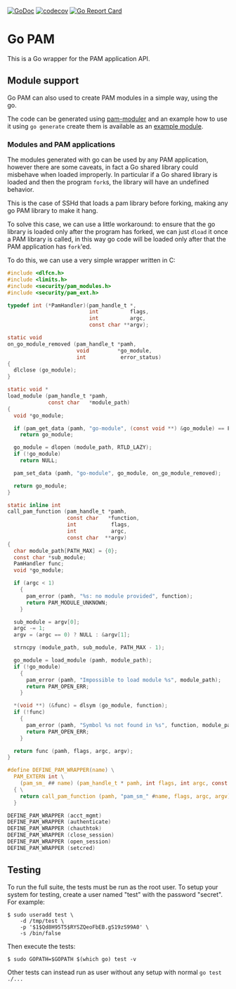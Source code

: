 [![GoDoc](https://godoc.org/github.com/msteinert/pam/v2?status.svg)](http://godoc.org/github.com/msteinert/pam/v2)
[![codecov](https://codecov.io/gh/msteinert/pam/graph/badge.svg?token=L1K3UTB065)](https://codecov.io/gh/msteinert/pam)
[![Go Report Card](https://goreportcard.com/badge/github.com/msteinert/pam/v2)](https://goreportcard.com/report/github.com/msteinert/pam/v2)

# Go PAM

This is a Go wrapper for the PAM application API.

## Module support

Go PAM can also used to create PAM modules in a simple way, using the go.

The code can be generated using [pam-moduler](cmd/pam-moduler/moduler.go) and
an example how to use it using `go generate` create them is available as an
[example module](example-module/module.go).

### Modules and PAM applications

The modules generated with go can be used by any PAM application, however there
are some caveats, in fact a Go shared library could misbehave when loaded
improperly. In particular if a Go shared library is loaded and then the program
`fork`s, the library will have an undefined behavior.

This is the case of SSHd that loads a pam library before forking, making any
go PAM library to make it hang.

To solve this case, we can use a little workaround: to ensure that the go
library is loaded only after the program has forked, we can just `dload` it once
a PAM library is called, in this way go code will be loaded only after that the
PAM application has `fork`'ed.

To do this, we can use a very simple wrapper written in C:

```c
#include <dlfcn.h>
#include <limits.h>
#include <security/pam_modules.h>
#include <security/pam_ext.h>

typedef int (*PamHandler)(pam_handle_t *,
                          int          flags,
                          int          argc,
                          const char **argv);

static void
on_go_module_removed (pam_handle_t *pamh,
                      void         *go_module,
                      int           error_status)
{
  dlclose (go_module);
}

static void *
load_module (pam_handle_t *pamh,
             const char   *module_path)
{
  void *go_module;

  if (pam_get_data (pamh, "go-module", (const void **) &go_module) == PAM_SUCCESS)
    return go_module;

  go_module = dlopen (module_path, RTLD_LAZY);
  if (!go_module)
    return NULL;

  pam_set_data (pamh, "go-module", go_module, on_go_module_removed);

  return go_module;
}

static inline int
call_pam_function (pam_handle_t *pamh,
                   const char   *function,
                   int           flags,
                   int           argc,
                   const char  **argv)
{
  char module_path[PATH_MAX] = {0};
  const char *sub_module;
  PamHandler func;
  void *go_module;

  if (argc < 1)
    {
      pam_error (pamh, "%s: no module provided", function);
      return PAM_MODULE_UNKNOWN;
    }

  sub_module = argv[0];
  argc -= 1;
  argv = (argc == 0) ? NULL : &argv[1];

  strncpy (module_path, sub_module, PATH_MAX - 1);

  go_module = load_module (pamh, module_path);
  if (!go_module)
    {
      pam_error (pamh, "Impossible to load module %s", module_path);
      return PAM_OPEN_ERR;
    }

  *(void **) (&func) = dlsym (go_module, function);
  if (!func)
    {
      pam_error (pamh, "Symbol %s not found in %s", function, module_path);
      return PAM_OPEN_ERR;
    }

  return func (pamh, flags, argc, argv);
}

#define DEFINE_PAM_WRAPPER(name) \
  PAM_EXTERN int \
    (pam_sm_ ## name) (pam_handle_t * pamh, int flags, int argc, const char **argv) \
  { \
    return call_pam_function (pamh, "pam_sm_" #name, flags, argc, argv); \
  }

DEFINE_PAM_WRAPPER (acct_mgmt)
DEFINE_PAM_WRAPPER (authenticate)
DEFINE_PAM_WRAPPER (chauthtok)
DEFINE_PAM_WRAPPER (close_session)
DEFINE_PAM_WRAPPER (open_session)
DEFINE_PAM_WRAPPER (setcred)
```

## Testing

To run the full suite, the tests must be run as the root user. To setup your
system for testing, create a user named "test" with the password "secret". For
example:

```
$ sudo useradd test \
    -d /tmp/test \
    -p '$1$Qd8H95T5$RYSZQeoFbEB.gS19zS99A0' \
    -s /bin/false
```

Then execute the tests:

```
$ sudo GOPATH=$GOPATH $(which go) test -v
```

Other tests can instead run as user without any setup with
normal `go test ./...`

[1]: http://godoc.org/github.com/msteinert/pam/v2
[2]: http://www.linux-pam.org/Linux-PAM-html/Linux-PAM_ADG.html
